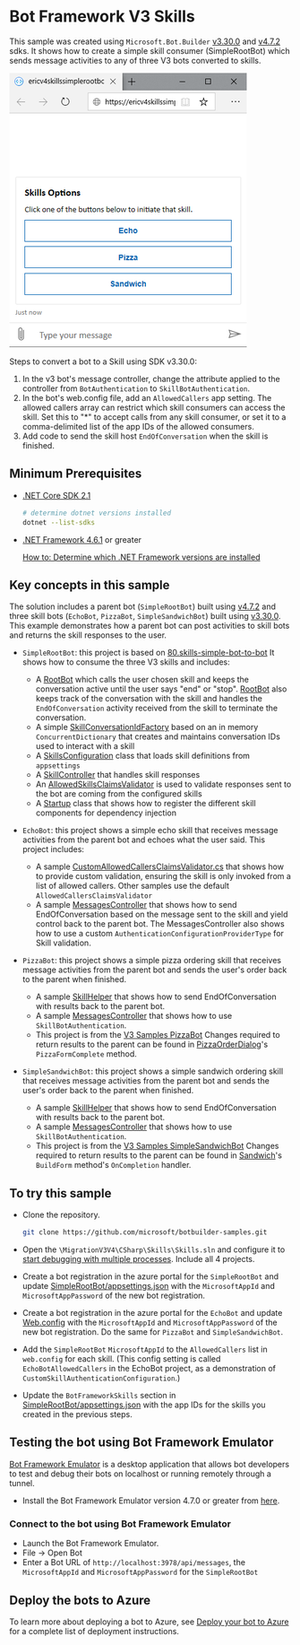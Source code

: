 # Bot Framework V3 Skills

This sample was created using `Microsoft.Bot.Builder` [v3.30.0](https://www.nuget.org/packages/Microsoft.Bot.Builder/3.30.0) and [v4.7.2](https://www.nuget.org/packages/Microsoft.Bot.Builder/4.7.2) sdks. It shows how to create a simple skill consumer (SimpleRootBot) which sends message activities to any of three V3 bots converted to skills.

![Skill Options](media/SkillOptions.png)

Steps to convert a bot to a Skill using SDK v3.30.0:
1)	In the v3 bot's message controller, change the attribute applied to the controller from `BotAuthentication` to `SkillBotAuthentication`.
1)	In the bot's web.config file, add an `AllowedCallers` app setting. The allowed callers array can restrict which skill consumers can access the skill. Set this to "*" to accept calls from any skill consumer, or set it to a comma-delimited list of the app IDs of the allowed consumers.
1)	Add code to send the skill host `EndOfConversation` when the skill is finished.


## Minimum Prerequisites

- [.NET Core SDK 2.1](https://dotnet.microsoft.com/download) 

  ```bash
  # determine dotnet versions installed
  dotnet --list-sdks
  ```

- [.NET Framework 4.6.1](https://dotnet.microsoft.com/download/dotnet-framework) or greater

  [How to: Determine which .NET Framework versions are installed](https://docs.microsoft.com/en-us/dotnet/framework/migration-guide/how-to-determine-which-versions-are-installed)

## Key concepts in this sample

The solution includes a parent bot (`SimpleRootBot`) built using [v4.7.2](https://www.nuget.org/packages/Microsoft.Bot.Builder/4.7.2) and three skill bots (`EchoBot`, `PizzaBot`, `SimpleSandwichBot`) built using [v3.30.0](https://www.nuget.org/packages/Microsoft.Bot.Builder/3.30.0). This example demonstrates how a parent bot can post activities to skill bots and returns the skill responses to the user.

- `SimpleRootBot`: this project is based on [80.skills-simple-bot-to-bot](https://github.com/microsoft/BotBuilder-Samples/tree/master/samples/csharp_dotnetcore/80.skills-simple-bot-to-bot) It shows how to consume the three V3 skills and includes:
  - A [RootBot](V4SimpleRootBot/Bots/RootBot.cs) which calls the user chosen skill and keeps the conversation active until the user says "end" or "stop". [RootBot](V4SimpleRootBot/Bots/RootBot.cs) also keeps track of the conversation with the skill and handles the `EndOfConversation` activity received from the skill to terminate the conversation.
  - A simple [SkillConversationIdFactory](V4SimpleRootBot/SkillConversationIdFactory.cs) based on an in memory `ConcurrentDictionary` that creates and maintains conversation IDs used to interact with a skill
  - A [SkillsConfiguration](V4SimpleRootBot/SkillsConfiguration.cs) class that loads skill definitions from `appsettings`
  - A [SkillController](V4SimpleRootBot/Controllers/SkillController.cs) that handles skill responses
  - An [AllowedSkillsClaimsValidator](V4SimpleRootBot/Authentication/AllowedSkillsClaimsValidator.cs) is used to validate responses sent to the bot are coming from the configured skills
  - A [Startup](V4SimpleRootBot/Startup.cs) class that shows how to register the different skill components for dependency injection

- `EchoBot`: this project shows a simple echo skill that receives message activities from the parent bot and echoes what the user said. This project includes:
  - A sample [CustomAllowedCallersClaimsValidator.cs](EchoSkillBot/Authentication/CustomAllowedCallersClaimsValidator.cs.cs) that shows how to provide custom validation, ensuring the skill is only invoked from a list of allowed callers.  Other samples use the default `AllowedCallersClaimsValidator`
  - A sample [MessagesController](V3EchoBot/Controllers/MessagesController.cs) that shows how to send EndOfConversation based on the message sent to the skill and yield control back to the parent bot. The MessagesController also shows how to use a custom `AuthenticationConfigurationProviderType` for Skill validation.

- `PizzaBot`: this project shows a simple pizza ordering skill that receives message activities from the parent bot and sends the user's order back to the parent when finished.
  - A sample [SkillHelper](V3PizzaBot/SkillsHelper.cs) that shows how to send EndOfConversation with results back to the parent bot.
  - A sample [MessagesController](V3EchoBot/Controllers/MessagesController.cs) that shows how to use `SkillBotAuthentication`.
  - This project is from the [V3 Samples PizzaBot](https://github.com/microsoft/BotBuilder-V3/tree/master/CSharp/Samples/PizzaBot)  Changes required to return results to the parent can be found in [PizzaOrderDialog](V3PizzaBot/PizzaOrderDialog.cs)'s `PizzaFormComplete` method.

- `SimpleSandwichBot`: this project shows a simple sandwich ordering skill that receives message activities from the parent bot and sends the user's order back to the parent when finished.
  - A sample [SkillHelper](V3SimpleSandwichBot/SkillsHelper.cs) that shows how to send EndOfConversation with results back to the parent bot.
  - A sample [MessagesController](V3SimpleSandwichBot/Controllers/MessagesController.cs) that shows how to use `SkillBotAuthentication`.
  - This project is from the [V3 Samples SimpleSandwichBot](https://github.com/microsoft/BotBuilder-V3/tree/master/CSharp/Samples/SimpleSandwichBot)  Changes required to return results to the parent can be found in [Sandwich](V3SimpleSandwichBot/Sandwich.cs)'s `BuildForm` method's `OnCompletion` handler.

## To try this sample

- Clone the repository.

    ```bash
    git clone https://github.com/microsoft/botbuilder-samples.git
    ```

- Open the `\MigrationV3V4\CSharp\Skills\Skills.sln` and configure it to [start debugging with multiple processes](https://docs.microsoft.com/en-us/visualstudio/debugger/debug-multiple-processes?view=vs-2019#start-debugging-with-multiple-processes). Include all 4 projects.
- Create a bot registration in the azure portal for the `SimpleRootBot` and update [SimpleRootBot/appsettings.json](SimpleRootBot/appsettings.json) with the `MicrosoftAppId` and `MicrosoftAppPassword` of the new bot registration.
- Create a bot registration in the azure portal for the `EchoBot` and update [Web.config](V3EchoBot/Web.config) with the `MicrosoftAppId` and `MicrosoftAppPassword` of the new bot registration.  Do the same for `PizzaBot` and `SimpleSandwichBot`.
- Add the `SimpleRootBot` `MicrosoftAppId` to the `AllowedCallers` list in `web.config` for each skill. (This config setting is called `EchoBotAllowedCallers` in the EchoBot project, as a demonstration of `CustomSkillAuthenticationConfiguration`.)
- Update the `BotFrameworkSkills` section in [SimpleRootBot/appsettings.json](SimpleRootBot/appsettings.json) with the app IDs for the skills you created in the previous steps.

## Testing the bot using Bot Framework Emulator

[Bot Framework Emulator](https://github.com/microsoft/botframework-emulator) is a desktop application that allows bot developers to test and debug their bots on localhost or running remotely through a tunnel.

- Install the Bot Framework Emulator version 4.7.0 or greater from [here](https://github.com/Microsoft/BotFramework-Emulator/releases).

### Connect to the bot using Bot Framework Emulator

- Launch the Bot Framework Emulator.
- File -> Open Bot
- Enter a Bot URL of `http://localhost:3978/api/messages`, the `MicrosoftAppId` and `MicrosoftAppPassword` for the `SimpleRootBot`

## Deploy the bots to Azure

To learn more about deploying a bot to Azure, see [Deploy your bot to Azure](https://aka.ms/azuredeployment) for a complete list of deployment instructions.
